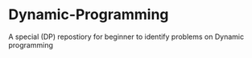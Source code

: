 # Dynamic-Programming
A special (DP) repostiory for beginner to identify problems on Dynamic programming
